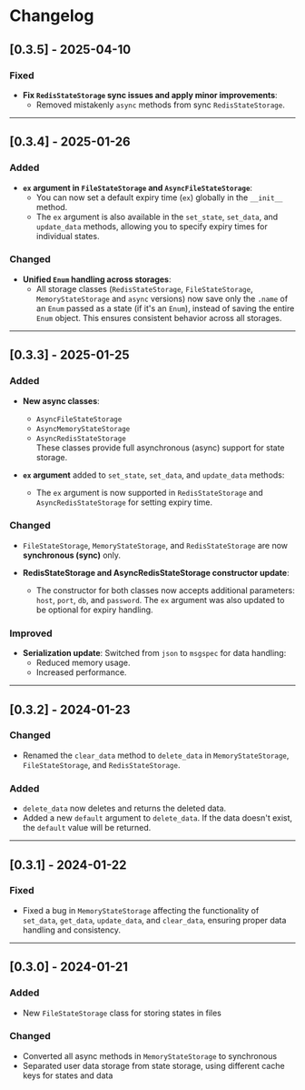 # Changelog

## [0.3.5] - 2025-04-10

### Fixed
- **Fix `RedisStateStorage` sync issues and apply minor improvements**:
  - Removed mistakenly `async` methods from sync `RedisStateStorage`.

---

## [0.3.4] - 2025-01-26

### Added
- **`ex` argument in `FileStateStorage` and `AsyncFileStateStorage`**:
  - You can now set a default expiry time (`ex`) globally in the `__init__` method.
  - The `ex` argument is also available in the `set_state`, `set_data`, and `update_data` methods, allowing you to specify expiry times for individual states.

### Changed
- **Unified `Enum` handling across storages**:
  - All storage classes (`RedisStateStorage`, `FileStateStorage`, `MemoryStateStorage` and `async` versions) now save only the `.name` of an `Enum` passed as a state (if it's an `Enum`), instead of saving the entire `Enum` object. This ensures consistent behavior across all storages.

---

## [0.3.3] - 2025-01-25

### Added
- **New async classes**:
  - `AsyncFileStateStorage`
  - `AsyncMemoryStateStorage`
  - `AsyncRedisStateStorage`  
  These classes provide full asynchronous (async) support for state storage.

- **`ex` argument** added to `set_state`, `set_data`, and `update_data` methods:
  - The `ex` argument is now supported in `RedisStateStorage` and `AsyncRedisStateStorage` for setting expiry time.

### Changed
- `FileStateStorage`, `MemoryStateStorage`, and `RedisStateStorage` are now **synchronous (sync)** only.
  
- **RedisStateStorage and AsyncRedisStateStorage constructor update**:
  - The constructor for both classes now accepts additional parameters: `host`, `port`, `db`, and `password`. The `ex` argument was also updated to be optional for expiry handling.

### Improved
- **Serialization update**: Switched from `json` to `msgspec` for data handling:
  - Reduced memory usage.
  - Increased performance.

---

## [0.3.2] - 2024-01-23

### Changed
- Renamed the `clear_data` method to `delete_data` in `MemoryStateStorage`, `FileStateStorage`, and `RedisStateStorage`.

### Added
- `delete_data` now deletes and returns the deleted data.
- Added a new `default` argument to `delete_data`. If the data doesn't exist, the `default` value will be returned.

---

## [0.3.1] - 2024-01-22

### Fixed
- Fixed a bug in `MemoryStateStorage` affecting the functionality of `set_data`, `get_data`, `update_data`, and `clear_data`, ensuring proper data handling and consistency.

---

## [0.3.0] - 2024-01-21

### Added
- New `FileStateStorage` class for storing states in files

### Changed
- Converted all async methods in `MemoryStateStorage` to synchronous
- Separated user data storage from state storage, using different cache keys for states and data
